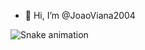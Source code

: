 - 👋 Hi, I’m @JoaoViana2004


<!---
JoaoViana2004/JoaoViana2004 is a ✨ special ✨ repository because its `README.md` (this file) appears on your GitHub profile.
You can click the Preview link to take a look at your changes.
--->

![Snake animation](https://github.com/JoaoViana2004/JoaoViana2004/blob/output/github-contribution-grid-snake.svg)
